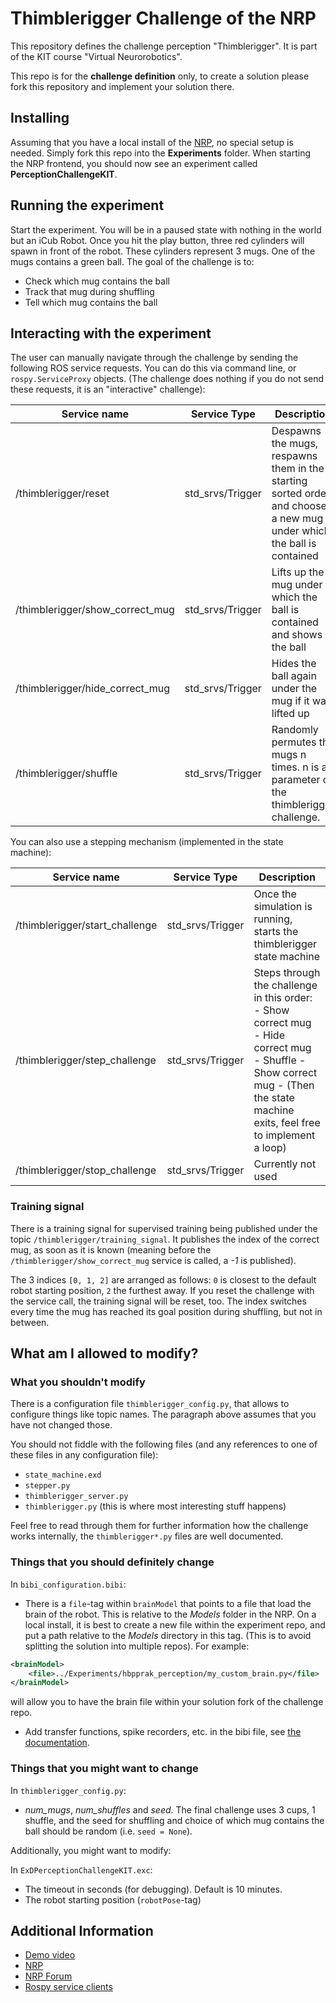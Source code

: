 # Thimblerigger Challenge of the NRP

This repository defines the challenge perception "Thimblerigger".
It is part of the KIT course "Virtual Neurorobotics".

This repo is for the **challenge definition** only, to create a solution
please fork this repository and implement your solution there.

## Installing

Assuming that you have a local install of the [NRP](https://bitbucket.org/hbpneurorobotics/neurorobotics-platform),
no special setup is needed. Simply fork this repo into the **Experiments** folder.
When starting the NRP frontend, you should now see an experiment called __PerceptionChallengeKIT__.

## Running the experiment

Start the experiment. You will be in a paused state with nothing in the world but an
iCub Robot. Once you hit the play button, three red cylinders will spawn in front of the
robot. These cylinders represent 3 mugs. One of the mugs contains a green ball.
The goal of the challenge is to:

  - Check which mug contains the ball
  - Track that mug during shuffling
  - Tell which mug contains the ball

## Interacting with the experiment

The user can manually navigate through the challenge by sending the following ROS service requests. You can do this via command line, or
`rospy.ServiceProxy` objects. (The challenge does nothing if you do not send these requests, it is an "interactive" challenge):

| Service name | Service Type | Description |
| ------------ | ------------ | ----------- |
|/thimblerigger/reset|std_srvs/Trigger|Despawns the mugs, respawns them in the starting sorted order and chooses a new mug under which the ball is contained|
|/thimblerigger/show_correct_mug|std_srvs/Trigger|Lifts up the mug under which the ball is contained and shows the ball|
|/thimblerigger/hide_correct_mug|std_srvs/Trigger|Hides the ball again under the mug if it was lifted up|
|/thimblerigger/shuffle|std_srvs/Trigger|Randomly permutes the mugs n times. n is a parameter of the thimblerigger challenge.|

You can also use a stepping mechanism (implemented in the state machine):

| Service name | Service Type | Description |
| ------------ | ------------ | ----------- |
|/thimblerigger/start_challenge|std_srvs/Trigger|Once the simulation is running, starts the thimblerigger state machine|
|/thimblerigger/step_challenge|std_srvs/Trigger|Steps through the challenge in this order: - Show correct mug - Hide correct mug - Shuffle - Show correct mug - (Then the state machine exits, feel free to implement a loop)|
|/thimblerigger/stop_challenge|std_srvs/Trigger| Currently not used|

### Training signal

There is a training signal for supervised training being published under the topic `/thimblerigger/training_signal`. It publishes the index of the correct mug, as soon as it is known (meaning before the `/thimblerigger/show_correct_mug` service is called, a *-1* is published).

The 3 indices `[0, 1, 2]` are arranged as follows:
`0` is closest to the default robot starting position, `2` the furthest away.
If you reset the challenge with the service call, the training signal will be reset, too.
The index switches every time the mug has reached its goal position during shuffling, but not in between.

## What am I allowed to modify?

### What you shouldn't modify

There is a configuration file `thimblerigger_config.py`, that allows to configure things like
topic names. The paragraph above assumes that you have not changed those.

You should not fiddle with the following files (and any references to one of these files in any configuration file):

 - `state_machine.exd`
 - `stepper.py`
 - `thimblerigger_server.py`
 - `thimblerigger.py` (this is where most interesting stuff happens)

Feel free to read through them for further information how the challenge works internally,
the `thimblerigger*.py` files are well documented.

### Things that you should definitely change

In `bibi_configuration.bibi`:

- There is a `file`-tag within `brainModel` that points to a file that load the
brain of the robot. This is relative to the *Models* folder in the NRP.
On a local install, it is best to create a new file within the experiment repo, and put a path relative to the *Models* directory in this tag. (This is to avoid splitting the solution into multiple repos).
For example:
```xml
<brainModel>
    <file>../Experiments/hbpprak_perception/my_custom_brain.py</file>
</brainModel>
```
will allow you to have the brain file within your solution fork of the challenge repo.

- Add transfer functions, spike recorders, etc. in the bibi file, see [the documentation](https://developer.humanbrainproject.eu/docs/projects/HBP%20Neurorobotics%20Platform/1.2/nrp/tutorials/transfer_function/bibi_config.html).

### Things that you might want to change

In `thimblerigger_config.py`:
  - *num_mugs*, *num_shuffles* and *seed*.  The final challenge uses 3 cups, 1 shuffle, and the seed for shuffling and choice of which mug contains the ball should be random (i.e. `seed = None`).

Additionally, you might want to modify:

In `ExDPerceptionChallengeKIT.exc`:

- The timeout in seconds (for debugging). Default is 10 minutes.
- The robot starting position (`robotPose`-tag)


## Additional Information

 - [Demo video](https://youtu.be/aice0elP7eI)
 - [NRP](https://bitbucket.org/hbpneurorobotics/neurorobotics-platform)
 - [NRP Forum](https://forum.humanbrainproject.eu/)
 - [Rospy service clients](http://wiki.ros.org/ROS/Tutorials/WritingServiceClient%28python%29#rospy_tutorials.2BAC8-Tutorials.2BAC8-WritingServiceClient.Writing_the_Client_Node)
